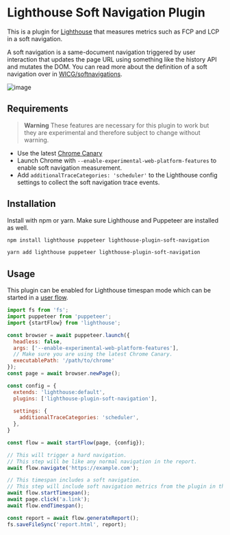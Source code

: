 # Lighthouse Soft Navigation Plugin

This is a plugin for [Lighthouse](https://github.com/GoogleChrome/lighthouse) that measures metrics such as FCP and LCP in a soft navigation.

A soft navigation is a same-document navigation triggered by user interaction that updates the page URL using something like the history API and mutates the DOM. You can read more about the definition of a soft navigation over in [WICG/softnavigations](https://github.com/WICG/soft-navigations).

![image](https://user-images.githubusercontent.com/6752989/220523511-9ec52d43-d0da-4765-96f7-0ed8a8edfa07.png)

## Requirements

> **Warning**
> These features are necessary for this plugin to work but they are experimental and therefore subject to change without warning.

- Use the latest [Chrome Canary](https://www.google.com/chrome/canary/)
- Launch Chrome with `--enable-experimental-web-platform-features` to enable soft navigation measurement.
- Add `additionalTraceCategories: 'scheduler'` to the Lighthouse config settings to collect the soft navigation trace events.

## Installation

Install with npm or yarn. Make sure Lighthouse and Puppeteer are installed as well.

```sh
npm install lighthouse puppeteer lighthouse-plugin-soft-navigation
```

```sh
yarn add lighthouse puppeteer lighthouse-plugin-soft-navigation
```

## Usage

This plugin can be enabled for Lighthouse timespan mode which can be started in a [user flow](https://github.com/GoogleChrome/lighthouse/blob/main/docs/user-flows.md).

```js
import fs from 'fs';
import puppeteer from 'puppeteer';
import {startFlow} from 'lighthouse';

const browser = await puppeteer.launch({
  headless: false,
  args: ['--enable-experimental-web-platform-features'],
  // Make sure you are using the latest Chrome Canary.
  executablePath: '/path/to/chrome'
});
const page = await browser.newPage();

const config = {
  extends: 'lighthouse:default',
  plugins: ['lighthouse-plugin-soft-navigation'],
  
  settings: {
    additionalTraceCategories: 'scheduler',
  },
}

const flow = await startFlow(page, {config});

// This will trigger a hard navigation.
// This step will be like any normal navigation in the report.
await flow.navigate('https://example.com');

// This timespan includes a soft navigation.
// This step will include soft navigation metrics from the plugin in the report.
await flow.startTimespan();
await page.click('a.link');
await flow.endTimespan();

const report = await flow.generateReport();
fs.saveFileSync('report.html', report);
```
